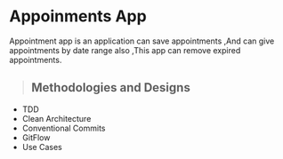 # Appoinments App
Appointment app is an application can save appointments ,And can give appointments by date range also ,This app can remove expired appointments.
> ## Methodologies and Designs

* TDD
* Clean Architecture
* Conventional Commits
* GitFlow
* Use Cases
